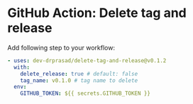 # GitHub Action: Delete tag and release

Add following step to your workflow:

```yaml
- uses: dev-drprasad/delete-tag-and-release@v0.1.2
  with:
    delete_release: true # default: false
    tag_name: v0.1.0 # tag name to delete
  env:
    GITHUB_TOKEN: ${{ secrets.GITHUB_TOKEN }}
```
